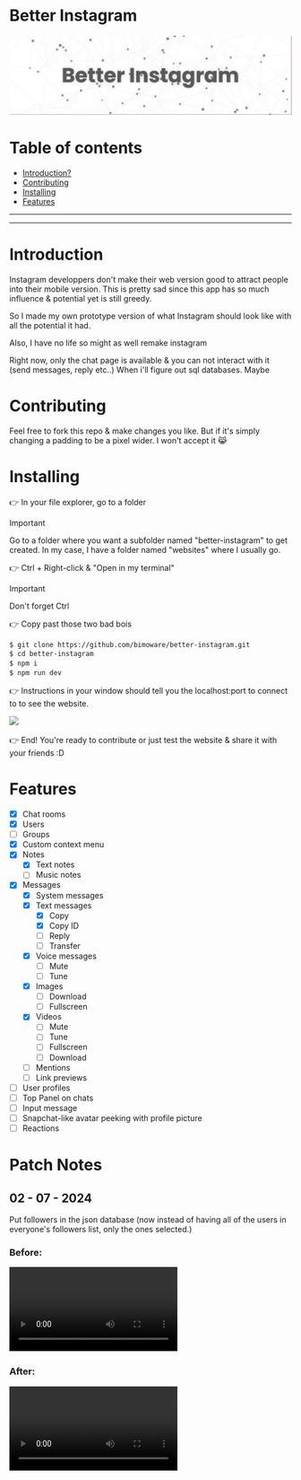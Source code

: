 # Better Instagram
![](./public/images/banner.png)
# Table of contents
- [Introduction?](#what-is-this)
- [Contributing](#contributing)
- [Installing](#installing)
- [Features](#features)

----
----

# Introduction
Instagram developpers don't make their web version good to attract people into their mobile version. This is pretty sad since this app has so much influence & potential yet is still greedy.

So I made my own prototype version of what Instagram should look like with all the potential it had.

Also, I have no life so might as well remake instagram

Right now, only the chat page is available & you can not interact with it (send messages, reply etc..) When i'll figure out sql databases. Maybe
# Contributing
Feel free to fork this repo & make changes you like. But if it's simply changing a padding to be a pixel wider. I won't accept it 😹
# Installing
👉 In your file explorer, go to a folder
> [!IMPORTANT]
> Go to a folder where you want a subfolder named "better-instagram" to get created. In my case, I have a folder named "websites" where I usually go.

👉 Ctrl + Right-click & "Open in my terminal"
> [!IMPORTANT]
> Don't forget Ctrl

👉 Copy past those two bad bois
```bash
$ git clone https://github.com/bimoware/better-instagram.git
$ cd better-instagram
$ npm i
$ npm run dev
```

👉 Instructions in your window should tell you the localhost:port to connect to to see the website.

![](./demo/terminal.png)

👉 End! You're ready to contribute or just test the website & share it with your friends :D
# Features
- [x] Chat rooms
- [x] Users
- [ ] Groups
- [x] Custom context menu
- [x] Notes
    - [x] Text notes
    - [ ] Music notes
- [x] Messages
    - [x] System messages
    - [x] Text messages
        - [x] Copy 
        - [x] Copy ID
        - [ ] Reply
        - [ ] Transfer
    - [x] Voice messages
        - [ ] Mute
        - [ ] Tune
    - [x] Images
        - [ ] Download
        - [ ] Fullscreen
    - [x] Videos
        - [ ] Mute
        - [ ] Tune
        - [ ] Fullscreen
        - [ ] Download
    - [ ] Mentions
    - [ ] Link previews
- [ ] User profiles
- [ ] Top Panel on chats
- [ ] Input message
- [ ] Snapchat-like avatar peeking with profile picture
- [ ] Reactions

# Patch Notes

## 02 - 07 - 2024
Put followers in the json database (now instead of having all of the users in everyone's followers list, only the ones selected.)
### Before:
![](./meta/patch-1.mp4)
### After:
![](./meta/patch-1-2.mp4)